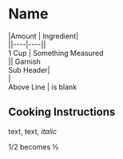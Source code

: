 # Name  
  
|Amount | Ingredient|  
||----|----||  
1 Cup | Something Measured  
|| Garnish  
Sub Header|  
|  
Above Line | is blank  
  
## Cooking Instructions  
  
text, text, *italic*  

1/2 becomes ½